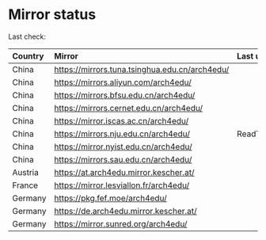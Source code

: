 <script src="./time.js"></script>
# Mirror status
Last check: <script type="text/javascript">localize(1710015398.3379927);</script>

|Country|Mirror|Last update|
|:------|:-----|:----------|
|China|https://mirrors.tuna.tsinghua.edu.cn/arch4edu/|<script type="text/javascript">localize(1709965987);</script>|
|China|https://mirrors.aliyun.com/arch4edu/|<script type="text/javascript">localize(1709965987);</script>|
|China|https://mirrors.bfsu.edu.cn/arch4edu/|<script type="text/javascript">localize(1709965987);</script>|
|China|https://mirrors.cernet.edu.cn/arch4edu/|<script type="text/javascript">localize(1710009097);</script>|
|China|https://mirror.iscas.ac.cn/arch4edu/|<script type="text/javascript">localize(1709965987);</script>|
|China|https://mirrors.nju.edu.cn/arch4edu/|ReadTimeout|
|China|https://mirror.nyist.edu.cn/arch4edu/|<script type="text/javascript">localize(1710009097);</script>|
|China|https://mirrors.sau.edu.cn/arch4edu/|<script type="text/javascript">localize(1709965987);</script>|
|Austria|https://at.arch4edu.mirror.kescher.at/|<script type="text/javascript">localize(1710009097);</script>|
|France|https://mirror.lesviallon.fr/arch4edu/|<script type="text/javascript">localize(1709965987);</script>|
|Germany|https://pkg.fef.moe/arch4edu/|<script type="text/javascript">localize(1710009097);</script>|
|Germany|https://de.arch4edu.mirror.kescher.at/|<script type="text/javascript">localize(1710009097);</script>|
|Germany|https://mirror.sunred.org/arch4edu/|<script type="text/javascript">localize(1710009097);</script>|

<script src="./tablefilter/tablefilter.js"></script>
<script src="./table.js"></script>